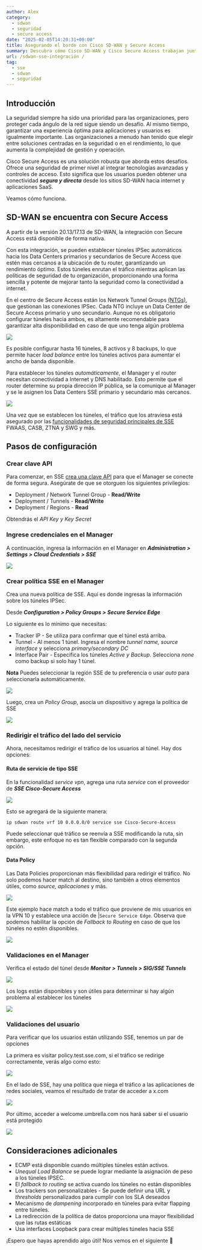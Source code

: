 ```yaml
---
author: Alex
category:
  - sdwan
  - seguridad
  - secure access
date: "2025-02-05T14:20:31+00:00"
title: Asegurando el borde con Cisco SD-WAN y Secure Access
summary: Descubra cómo Cisco SD-WAN y Cisco Secure Access trabajan juntos para mejorar el rendimiento y la seguridad de la red en un mundo de la primera nube.
url: /sdwan-sse-integración /
tag:
  - sse
  - sdwan
  - seguridad
---
```

## Introducción

La seguridad siempre ha sido una prioridad para las organizaciones, pero proteger cada ángulo de la red sigue siendo un desafío. Al mismo tiempo, garantizar una experiencia óptima para aplicaciones y usuarios es igualmente importante. Las organizaciones a menudo han tenido que elegir entre soluciones centradas en la seguridad o en el rendimiento, lo que aumenta la complejidad de gestión y operación.

Cisco Secure Access es una solución robusta que aborda estos desafíos. Ofrece una seguridad de primer nivel al integrar tecnologías avanzadas y controles de acceso. Esto significa que los usuarios pueden obtener una conectividad **_segura y directa_** desde los sitios SD-WAN hacia internet y aplicaciones SaaS.

Veamos cómo funciona.

## SD-WAN se encuentra con Secure Access

A partir de la versión 20.13/17.13 de SD-WAN, la integración con Secure Access está disponible de forma nativa.

Con esta integración, se pueden establecer túneles IPSec automáticos hacia los Data Centers primarios y secundarios de Secure Access que estén mas cercanos a la ubicación de tu router, garantizando un rendimiento óptimo. Estos túneles enrutan el tráfico mientras aplican las políticas de seguridad de tu organización, proporcionando una forma sencilla y potente de mejorar tanto la seguridad como la conectividad a internet.

En el centro de Secure Access están los Network Tunnel Groups [(NTGs)](https://docs.sse.cisco.com/sse-user-guide/docs/manage-network-tunnel-groups), que gestionan las conexiones IPSec. Cada NTG incluye un Data Center de Secure Access primario y uno secundario. Aunque no es obligatorio configurar túneles hacia ambos, es altamente recomendable para garantizar alta disponibilidad en caso de que uno tenga algún problema

![](/wp-content/uploads/2025/02/sse-topo.png)

Es posible configurar hasta 16 túneles, 8 activos y 8 backups, lo que permite hacer _load balance_ entre los túneles activos para aumentar el ancho de banda disponible. 

Para establecer los túneles _automáticamente_, el Manager y el router necesitan conectividad a Internet y DNS habilitado. Esto permite que el router determine su propia dirección IP pública, se la comunique al Manager y se le asignen los Data Centers SSE primario y secundario más cercanos.

![](/wp-content/uploads/2025/02/get-ip.png)

Una vez que se establecen los túneles, el tráfico que los atraviesa está asegurado por las [funcionalidades de seguridad principales de SSE](https://www.cisco.com/c/en/us/products/collateral/security/secure-access/hybrid-workforcecloud-agile-security-s.html#ciscurezaccessprechovers) FWAAS, CASB, ZTNA y SWG y más.  

## Pasos de configuración

### Crear clave API 

Para comenzar, en SSE [crea una clave API](https://docs.sse.cisco.com/sse-user-guide/docs/add-secure-access-api-keys) para que el Manager se conecte de forma segura. Asegúrate de que se otorguen los siguientes privilegios:

- Deployment / Network Tunnel Group - **Read/Write**
- Deployment / Tunnels - **Read/Write**
- Deployment / Regions - **Read**

Obtendrás el _API Key y Key Secret_

### Ingrese credenciales en el Manager
A continuación, ingresa la información en el Manager en **_Administration > Settings > Cloud Credentials > SSE_**

![](/wp-content/uploads/2025/02/sse-config.png)

### Crear política SSE en el Manager

Crea una nueva política de SSE. Aquí es donde ingresas la información sobre los túneles IPSec. 

Desde **_Configuration > Policy Groups > Secure Service Edge_**

Lo siguiente es lo mínimo que necesitas:
- Tracker IP - Se utiliza para confirmar que el túnel está arriba.
- Tunnel - Al menos 1 túnel. Ingresa el nombre _tunnel name, source interface_ y selecciona _primary/secondary DC_
- Interface Pair - Especifica los túneles _Active y Backup_. Selecciona _none_ como backup si solo hay 1 túnel. 

**Nota** Puedes seleccionar la región SSE de tu preferencia o usar _auto_ para seleccionarla automáticamente.

![](/wp-content/uploads/2025/02/tunnel-config.png)

Luego, crea un _Policy Group_, asocia un dispositivo y agrega la política de SSE

![](/wp-Content/uploads/2025/02/Policyg.png)

### Redirigir el tráfico del lado del servicio

Ahora, necesitamos redirigir el tráfico de los usuarios al túnel. Hay dos opciones:

#### Ruta de servicio de tipo SSE 

En la funcionalidad _service vpn_, agrega una ruta _service_ con el proveedor de **_SSE Cisco-Secure Access_**

![](/wp-content/uploads/2025/02/static-sse.png)

Esto se agregará de la siguiente manera:

```
ip sdwan route vrf 10 0.0.0.0/0 service sse Cisco-Secure-Access
```

Puede seleccionar qué tráfico se reenvía a SSE modificando la ruta, sin embargo, este enfoque no es tan flexible  comparado con la segunda opción.

#### Data Policy

Las Data Policies proporcionan más flexibilidad para redirigir el tráfico. No solo podemos hacer match al destino, sino también a otros elementos útiles, como _source, aplicaciones_ y más.

![](/wp-content/uploads/2025/02/match-sse.png)

Este ejemplo hace match a todo el tráfico que proviene de mis usuarios en la VPN 10 y establece una acción de |`Secure Service Edge`. Observa que podemos habilitar la opción de _Fallback to Routing_ en caso de que los túneles no estén disponibles. 

![](/wp-content/uploads/2025/02/data-sse.png)

### Validaciones en el Manager

Verifica el estado del túnel desde **_Monitor > Tunnels > SIG/SSE Tunnels_**

![](/wp-content/uploads/2025/02/verify1.png)

Los logs están disponibles y son útiles para determinar si hay algún problema al establecer los túneles

![](/wp-content/uploads/2025/02/verify2.png)

### Validaciones del usuario

Para verificar que los usuarios están utilizando SSE, tenemos un par de opciones

La primera es visitar policy.test.sse.com, si el tráfico se redirige correctamente, verás algo como esto:

![](/wp-Content/uploads/2025/02/Policy-sse.png)

En el lado de SSE, hay una política que niega el tráfico a las aplicaciones de redes sociales, veamos el resultado de tratar de acceder a x.com 

![](/wp-content/uploads/2025/02/x-sse.png)

Por último, acceder a welcome.umbrella.com nos hará saber si el usuario está protegido  

![](/wp-Content/uploads/2025/02/Umbrella-sse.png)

## Consideraciones adicionales

- ECMP está disponible cuando múltiples túneles están activos.
- _Unequal Load Balance_ se puede lograr mediante la asignación de peso a los túneles IPSEC. 
- El _fallback to routing_  se activa cuando los túneles no están disponibles
- Los trackers son personalizables - Se puede definir una URL y _thresholds_ personalizados para cumplir con los SLA deseados
- Mecanismo de _dampening_ incorporado en túneles para evitar flapping entre túneles.
- La redirección de la política de datos proporciona una mayor flexibilidad que las rutas estáticas
- Usa interfaces Loopback para crear múltiples túneles hacia SSE

¡Espero que hayas aprendido algo útil! Nos vemos en el siguiente 👋